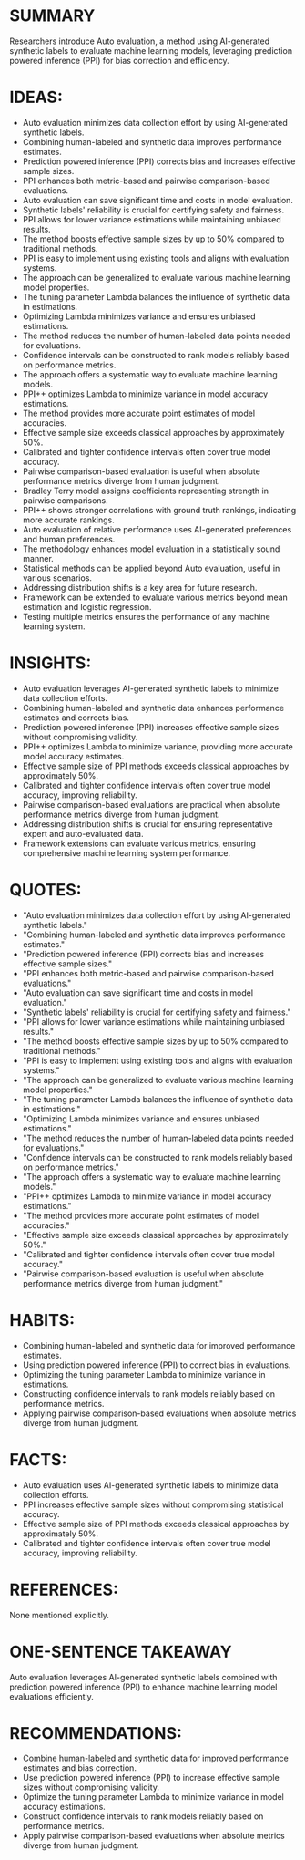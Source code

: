 # SUMMARY
Researchers introduce Auto evaluation, a method using AI-generated synthetic labels to evaluate machine learning models, leveraging prediction powered inference (PPI) for bias correction and efficiency.

# IDEAS:
- Auto evaluation minimizes data collection effort by using AI-generated synthetic labels.
- Combining human-labeled and synthetic data improves performance estimates.
- Prediction powered inference (PPI) corrects bias and increases effective sample sizes.
- PPI enhances both metric-based and pairwise comparison-based evaluations.
- Auto evaluation can save significant time and costs in model evaluation.
- Synthetic labels' reliability is crucial for certifying safety and fairness.
- PPI allows for lower variance estimations while maintaining unbiased results.
- The method boosts effective sample sizes by up to 50% compared to traditional methods.
- PPI is easy to implement using existing tools and aligns with evaluation systems.
- The approach can be generalized to evaluate various machine learning model properties.
- The tuning parameter Lambda balances the influence of synthetic data in estimations.
- Optimizing Lambda minimizes variance and ensures unbiased estimations.
- The method reduces the number of human-labeled data points needed for evaluations.
- Confidence intervals can be constructed to rank models reliably based on performance metrics.
- The approach offers a systematic way to evaluate machine learning models.
- PPI++ optimizes Lambda to minimize variance in model accuracy estimations.
- The method provides more accurate point estimates of model accuracies.
- Effective sample size exceeds classical approaches by approximately 50%.
- Calibrated and tighter confidence intervals often cover true model accuracy.
- Pairwise comparison-based evaluation is useful when absolute performance metrics diverge from human judgment.
- Bradley Terry model assigns coefficients representing strength in pairwise comparisons.
- PPI++ shows stronger correlations with ground truth rankings, indicating more accurate rankings.
- Auto evaluation of relative performance uses AI-generated preferences and human preferences.
- The methodology enhances model evaluation in a statistically sound manner.
- Statistical methods can be applied beyond Auto evaluation, useful in various scenarios.
- Addressing distribution shifts is a key area for future research.
- Framework can be extended to evaluate various metrics beyond mean estimation and logistic regression.
- Testing multiple metrics ensures the performance of any machine learning system.

# INSIGHTS:
- Auto evaluation leverages AI-generated synthetic labels to minimize data collection efforts.
- Combining human-labeled and synthetic data enhances performance estimates and corrects bias.
- Prediction powered inference (PPI) increases effective sample sizes without compromising validity.
- PPI++ optimizes Lambda to minimize variance, providing more accurate model accuracy estimates.
- Effective sample size of PPI methods exceeds classical approaches by approximately 50%.
- Calibrated and tighter confidence intervals often cover true model accuracy, improving reliability.
- Pairwise comparison-based evaluations are practical when absolute performance metrics diverge from human judgment.
- Addressing distribution shifts is crucial for ensuring representative expert and auto-evaluated data.
- Framework extensions can evaluate various metrics, ensuring comprehensive machine learning system performance.

# QUOTES:
- "Auto evaluation minimizes data collection effort by using AI-generated synthetic labels."
- "Combining human-labeled and synthetic data improves performance estimates."
- "Prediction powered inference (PPI) corrects bias and increases effective sample sizes."
- "PPI enhances both metric-based and pairwise comparison-based evaluations."
- "Auto evaluation can save significant time and costs in model evaluation."
- "Synthetic labels' reliability is crucial for certifying safety and fairness."
- "PPI allows for lower variance estimations while maintaining unbiased results."
- "The method boosts effective sample sizes by up to 50% compared to traditional methods."
- "PPI is easy to implement using existing tools and aligns with evaluation systems."
- "The approach can be generalized to evaluate various machine learning model properties."
- "The tuning parameter Lambda balances the influence of synthetic data in estimations."
- "Optimizing Lambda minimizes variance and ensures unbiased estimations."
- "The method reduces the number of human-labeled data points needed for evaluations."
- "Confidence intervals can be constructed to rank models reliably based on performance metrics."
- "The approach offers a systematic way to evaluate machine learning models."
- "PPI++ optimizes Lambda to minimize variance in model accuracy estimations."
- "The method provides more accurate point estimates of model accuracies."
- "Effective sample size exceeds classical approaches by approximately 50%."
- "Calibrated and tighter confidence intervals often cover true model accuracy."
- "Pairwise comparison-based evaluation is useful when absolute performance metrics diverge from human judgment."

# HABITS:
- Combining human-labeled and synthetic data for improved performance estimates.
- Using prediction powered inference (PPI) to correct bias in evaluations.
- Optimizing the tuning parameter Lambda to minimize variance in estimations.
- Constructing confidence intervals to rank models reliably based on performance metrics.
- Applying pairwise comparison-based evaluations when absolute metrics diverge from human judgment.

# FACTS:
- Auto evaluation uses AI-generated synthetic labels to minimize data collection efforts.
- PPI increases effective sample sizes without compromising statistical accuracy.
- Effective sample size of PPI methods exceeds classical approaches by approximately 50%.
- Calibrated and tighter confidence intervals often cover true model accuracy, improving reliability.

# REFERENCES:
None mentioned explicitly.

# ONE-SENTENCE TAKEAWAY
Auto evaluation leverages AI-generated synthetic labels combined with prediction powered inference (PPI) to enhance machine learning model evaluations efficiently.

# RECOMMENDATIONS:
- Combine human-labeled and synthetic data for improved performance estimates and bias correction.
- Use prediction powered inference (PPI) to increase effective sample sizes without compromising validity.
- Optimize the tuning parameter Lambda to minimize variance in model accuracy estimations.
- Construct confidence intervals to rank models reliably based on performance metrics.
- Apply pairwise comparison-based evaluations when absolute metrics diverge from human judgment.